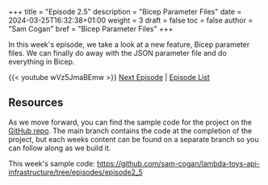 +++
title = "Episode 2.5"
description = "Bicep Parameter Files"
date = 2024-03-25T16:32:38+01:00
weight = 3
draft = false
toc = false
author = "Sam Cogan"
bref = "Bicep Parameter Files"
+++

In this week's episode, we take a look at a new feature, Bicep parameter files. We can finally do away with the JSON parameter file and do everything in Bicep.



{{< youtube wVz5JmaBEmw >}}
[Next Episode](/docs/episode-3) | [Episode List](/docs)

## Resources

As we move forward, you can find the sample code for the project on the  [GitHub repo](https://github.com/sam-cogan/lambda-toys-api-infrastructure/). The main branch contains the code at the completion of the project, but each weeks content can be found on a separate branch so you can follow along as we build it.

This week's sample code:  https://github.com/sam-cogan/lambda-toys-api-infrastructure/tree/episodes/episode2_5